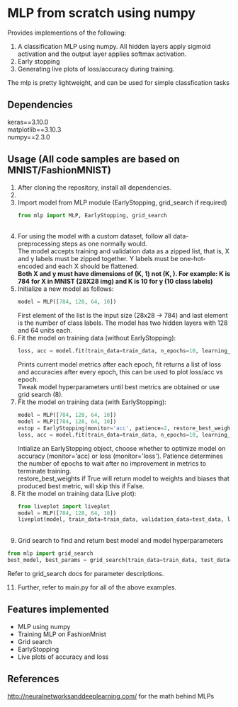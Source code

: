 # MLP from scratch using numpy 
  Provides implementions of the following:
  1. A classification MLP using numpy. All hidden layers apply sigmoid activation and the output layer applies softmax activation.
  2. Early stopping
  3. Generating live plots of loss/accuracy during training.

  The mlp is pretty lightweight, and can be used for simple classfication tasks

## Dependencies 
  keras==3.10.0 <br>
  matplotlib==3.10.3 <br>
  numpy==2.3.0

## Usage (All code samples are based on MNIST/FashionMNIST)
  1. After cloning the repository, install all dependencies.
  2. <br>
  3. Import model from MLP module (EarlyStopping, grid_search if required)
     ```python
     from mlp import MLP, EarlyStopping, grid_search
     ```
     <br>
  4. For using the model with a custom dataset, follow all data-preprocessing steps as one normally would. <br>
       The model accepts training and validation data as a zipped list, that is, X and y labels must be zipped together. Y labels must be one-hot-encoded and each X should be flattened. <br>
       **Both X and y must have dimensions of (K, 1) not (K, ). For example: K is 784 for X in MNIST (28X28 img) and K is 10 for y (10 class labels)**
     <br>
  6. Initialize a new model as follows:
     ```python
     model = MLP([784, 128, 64, 10])
     ```
     First element of the list is the input size (28x28 -> 784) and last element is the number of class labels. The model has two hidden layers with 128 and 64 units each.
     <br>
  7. Fit the model on training data (without EarlyStopping):
     ```python
     loss, acc = model.fit(train_data=train_data, n_epochs=10, learning_rate=0.1, batch_size=32, validation_data=test_data)
     ```
     Prints current model metrics after each epoch, fit returns a list of loss and accuracies after every epoch, this can be used to plot loss/acc vs epoch. <br>
     Tweak model hyperparameters until best metrics are obtained or use grid search (8).
     <br>
  8. Fit the model on training data (with EarlyStopping):
     ```python
     model = MLP([784, 128, 64, 10])
     model = MLP([784, 128, 64, 10])
     estop = EarlyStopping(monitor='acc', patience=2, restore_best_weights=True)
     loss, acc = model.fit(train_data=train_data, n_epochs=10, learning_rate=0.1, batch_size=32, validation_data=test_data[:2500], early_stop=estop)
     ```
     Intialize an EarlyStopping object, choose whether to optimize model on accuracy (monitor='acc) or loss (monitor='loss'). Patience determines the number of epochs to wait after no improvement in metrics to terminate training. <br>
     restore_best_weights if True will return model to weights and biases that produced best metric, will skip this if False.
    <br>
9. Fit the model on training data (Live plot):
   ```python
   from liveplot import liveplot
   model = MLP([784, 128, 64, 10])
   liveplot(model, train_data=train_data, validation_data=test_data, learning_rate=0.1, batch_size=32, n_epochs=5)
   ```
   <br>
10. Grid search to find and return best model and model hyperparameters
   ```python
   from mlp import grid_search
   best_model, best_params = grid_search(train_data=train_data, test_data=test_data, param_grid={'layers': [[784, 32, 10], [784, 128, 64, 10]], 'n_epochs': [5, 10], 'learning_rate': [1, 0.1], 'batch_size': [16, 32]})
   ```
   Refer to grid_search docs for parameter descriptions.

11. Further, refer to main.py for all of the above examples.

## Features implemented  
* MLP using numpy
* Training MLP on FashionMnist
* Grid search
* EarlyStopping
* Live plots of accuracy and loss

## References 
http://neuralnetworksanddeeplearning.com/ for the math behind MLPs
